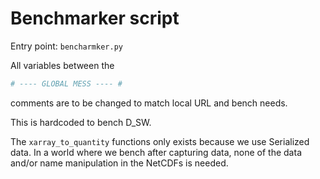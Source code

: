 # Benchmarker script

Entry point: `bencharmker.py`

All variables between the

```python
# ---- GLOBAL MESS ---- #
```

comments are to be changed to match local URL and bench needs.

This is hardcoded to bench D_SW.

The `xarray_to_quantity` functions only exists because we use Serialized data. In a world where we bench after capturing data, none of the data and/or name manipulation in the NetCDFs is needed.
